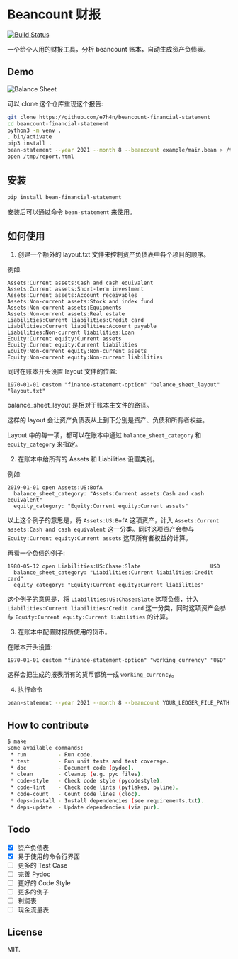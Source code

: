 # Beancount 财报

[![Build Status](https://app.travis-ci.com/e7h4n/beancount-financial-statement.svg?branch=master)](https://app.travis-ci.com/e7h4n/beancount-financial-statement)

一个给个人用的财报工具，分析 beancount 账本，自动生成资产负债表。

## Demo

![Balance Sheet](/example/balance_sheet.png)

可以 clone 这个仓库重现这个报告:

```bash
git clone https://github.com/e7h4n/beancount-financial-statement
cd beancount-financial-statement
python3 -m venv .
. bin/activate
pip3 install .
bean-statement --year 2021 --month 8 --beancount example/main.bean > /tmp/report.html
open /tmp/report.html
```

## 安装

```bash
pip install bean-financial-statement
```

安装后可以通过命令 `bean-statement` 来使用。

## 如何使用

1. 创建一个额外的 layout.txt 文件来控制资产负债表中各个项目的顺序。

例如:

```
Assets:Current assets:Cash and cash equivalent
Assets:Current assets:Short-term investment
Assets:Current assets:Account receivables
Assets:Non-current assets:Stock and index fund
Assets:Non-current assets:Equipments
Assets:Non-current assets:Real estate
Liabilities:Current liabilities:Credit card
Liabilities:Current liabilities:Account payable
Liabilities:Non-current liabilities:Loan
Equity:Current equity:Current assets
Equity:Current equity:Current liabilities
Equity:Non-current equity:Non-current assets
Equity:Non-current equity:Non-current liabilities
```

同时在账本开头设置 layout 文件的位置:

```beancount
1970-01-01 custom "finance-statement-option" "balance_sheet_layout" "layout.txt"
```

balance_sheet_layout 是相对于账本主文件的路径。

这样的 layout 会让资产负债表从上到下分别是资产、负债和所有者权益。

Layout 中的每一项，都可以在账本中通过 `balance_sheet_category` 和 `equity_category` 来指定。

2. 在账本中给所有的 Assets 和 Liabilities 设置类别。

例如:

```beancount
2019-01-01 open Assets:US:BofA
  balance_sheet_category: "Assets:Current assets:Cash and cash equivalent"
  equity_category: "Equity:Current equity:Current assets"
```

以上这个例子的意思是，将 `Assets:US:BofA` 这项资产，计入 `Assets:Current assets:Cash and cash equivalent` 这一分类。同时这项资产会参与 `Equity:Current equity:Current assets` 这项所有者权益的计算。

再看一个负债的例子:

```beancount
1980-05-12 open Liabilities:US:Chase:Slate                      USD
  balance_sheet_category: "Liabilities:Current liabilities:Credit card"
  equity_category: "Equity:Current equity:Current liabilities"
```

这个例子的意思是，将 `Liabilities:US:Chase:Slate` 这项负债，计入 `Liabilities:Current liabilities:Credit card` 这一分类，同时这项资产会参与 `Equity:Current equity:Current liabilities` 的计算。

3. 在账本中配置财报所使用的货币。

在账本开头设置:

```beancount
1970-01-01 custom "finance-statement-option" "working_currency" "USD"
```

这样会把生成的报表所有的货币都统一成 `working_currency`。

4. 执行命令

```bash
bean-statement --year 2021 --month 8 --beancount YOUR_LEDGER_FILE_PATH
```

## How to contribute

```bash
$ make
Some available commands:
 * run          - Run code.
 * test         - Run unit tests and test coverage.
 * doc          - Document code (pydoc).
 * clean        - Cleanup (e.g. pyc files).
 * code-style   - Check code style (pycodestyle).
 * code-lint    - Check code lints (pyflakes, pyline).
 * code-count   - Count code lines (cloc).
 * deps-install - Install dependencies (see requirements.txt).
 * deps-update  - Update dependencies (via pur).
```

## Todo

- [x] 资产负债表
 - [x] 易于使用的命令行界面
 - [ ] 更多的 Test Case
 - [ ] 完善 Pydoc
 - [ ] 更好的 Code Style
 - [ ] 更多的例子
- [ ] 利润表
- [ ] 现金流量表

## License

MIT.

